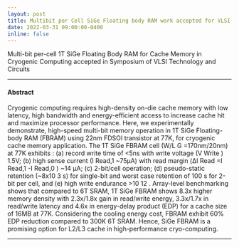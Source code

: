 ```yaml
---
layout: post
title: Multibit per Cell SiGe Floating body RAM work accepted for VLSI-2022
date: 2022-03-31 09:00:00-0400
inline: false
---
```


Multi-bit per-cell 1T SiGe Floating Body RAM for Cache Memory in Cryogenic Computing accepted in Symposium of VLSI Technology and Circuits 

***
#### Abstract 
Cryogenic computing requires high-density on-die cache memory with low latency, high bandwidth and energy-efficient access to increase cache hit and maximize processor performance. Here, we experimentally demonstrate, high-speed multi-bit memory operation in 1T SiGe Floating-body RAM (FBRAM) using 22nm FDSOI transistor at 77K, for cryogenic cache memory application. The 1T SiGe FBRAM cell (W/L G =170nm/20nm) at 77K exhibits : (a) record write time of <5ns with write voltage (V Write ) 1.5V; (b) high sense current (I Read,1 ~75μA) with read margin (ΔI Read =I Read,1 -I Read,0 ) ~14 μA; (c) 2-bit/cell operation; (d) pseudo-static retention (~8x10 3 s) for single-bit and worst case retention of 100 s for 2-bit per cell, and (e) high write endurance >10 12 . Array-level benchmarking shows that compared to 6T SRAM, 1T SiGe FBRAM shows 8.3x higher memory density with 2.3x/1.8x gain in read/write energy, 3.3x/1.7x in read/write latency and 4.6x in energy-delay product (EDP) for a cache size of 16MB at 77K. Considering the cooling energy cost, FBRAM exhibit 60% EDP reduction compared to 300K 6T SRAM. Hence, SiGe FBRAM is a promising option for L2/L3 cache in high-performance cryo-computing.
***
